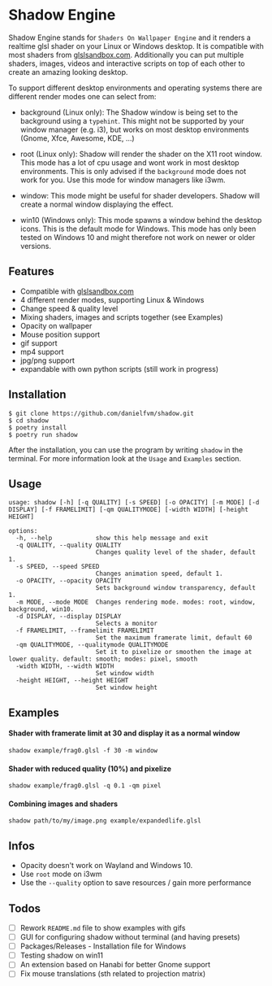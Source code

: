 # Shadow Engine
Shadow Engine stands for `Shaders On Wallpaper Engine` and it renders a realtime glsl shader on your Linux or Windows desktop. It is compatible with most shaders from [glslsandbox.com](http://glslsandbox.com/). Additionally you can put multiple shaders, images, videos and interactive scripts on top of each other to create an amazing looking desktop.

To support different desktop environments and operating systems there are different render modes one can select from:

* background (Linux only):
The Shadow window is being set to the background using a `typehint`. This might not be supported by your window manager (e.g. i3), but works on most desktop environments (Gnome, Xfce, Awesome, KDE, ...)

* root (Linux only):
Shadow will render the shader on the X11 root window. This mode has a lot of cpu usage and wont work in most desktop environments. This is only advised if the `background` mode does not work for you. Use this mode for window managers like i3wm.

* window:
This mode might be useful for shader developers. Shadow will create a normal window displaying the effect.

* win10 (Windows only):
This mode spawns a window behind the desktop icons. This is the default mode for Windows. This mode has only been tested on Windows 10 and might therefore not work on newer or older versions. 

## Features
* Compatible with [glslsandbox.com](http://glslsandbox.com/)
* 4 different render modes, supporting Linux & Windows
* Change speed & quality level
* Mixing shaders, images and scripts together (see Examples)
* Opacity on wallpaper
* Mouse position support
* gif support
* mp4 support
* jpg/png support
* expandable with own python scripts (still work in progress)

## Installation
```
$ git clone https://github.com/danielfvm/shadow.git
$ cd shadow
$ poetry install
$ poetry run shadow
```
After the installation, you can use the program by writing `shadow` in the terminal. For more information look at the `Usage` and `Examples` section.

## Usage
```
usage: shadow [-h] [-q QUALITY] [-s SPEED] [-o OPACITY] [-m MODE] [-d DISPLAY] [-f FRAMELIMIT] [-qm QUALITYMODE] [-width WIDTH] [-height HEIGHT]

options:
  -h, --help            show this help message and exit
  -q QUALITY, --quality QUALITY
                        Changes quality level of the shader, default 1.
  -s SPEED, --speed SPEED
                        Changes animation speed, default 1.
  -o OPACITY, --opacity OPACITY
                        Sets background window transparency, default 1.
  -m MODE, --mode MODE  Changes rendering mode. modes: root, window, background, win10.
  -d DISPLAY, --display DISPLAY
                        Selects a monitor
  -f FRAMELIMIT, --framelimit FRAMELIMIT
                        Set the maximum framerate limit, default 60
  -qm QUALITYMODE, --qualitymode QUALITYMODE
                        Set it to pixelize or smoothen the image at lower quality. default: smooth; modes: pixel, smooth
  -width WIDTH, --width WIDTH
                        Set window width
  -height HEIGHT, --height HEIGHT
                        Set window height
```

## Examples
#### Shader with framerate limit at 30 and display it as a normal window
```
shadow example/frag0.glsl -f 30 -m window
```

#### Shader with reduced quality (10%) and pixelize
```
shadow example/frag0.glsl -q 0.1 -qm pixel
```

#### Combining images and shaders
```
shadow path/to/my/image.png example/expandedlife.glsl
```

## Infos
* Opacity doesn't work on Wayland and Windows 10.
* Use `root` mode on i3wm
* Use the `--quality` option to save resources / gain more performance

## Todos
- [ ] Rework `README.md` file to show examples with gifs
- [ ] GUI for configuring shadow without terminal (and having presets)
- [ ] Packages/Releases - Installation file for Windows
- [ ] Testing shadow on win11
- [ ] An extension based on Hanabi for better Gnome support
- [ ] Fix mouse translations (sth related to projection matrix)
